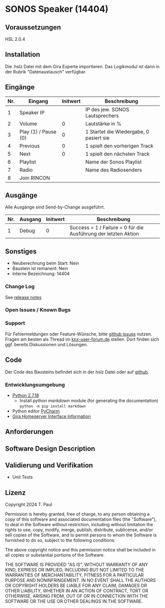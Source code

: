 # SONOS Speaker (14404)

## Voraussetzungen
HSL 2.0.4

## Installation
Die .hslz Datei mit dem Gira Experte importieren. Das Logikmodul ist dann in der Rubrik "Datenaustausch" verfügbar.

## Eingänge

| Nr. | Eingang              | Initwert | Beschreibung                            |
|-----|----------------------|----------|-----------------------------------------|
| 1   | Speaker IP           |          | IP des jew. SONOS Lautsprechers         |
| 2   | Volume               | 0        | Lautstärke in %                         | 
| 3   | Play (1) / Pause (0) | 0        | 1 Startet die Wiedergabe, 0 pasiert sie |
| 4   | Previous             | 0        | 1 spielt den vorherigen Track           |
| 5   | Next                 | 0        | 1 spielt den nächsten Track             |
| 6   | Playlist             |          | Name der Sonos Playlist                 |
| 7   | Radio                |          | Name des Radiosenders                   |
| 8   | Join RINCON          |          |                                         |


## Ausgänge
Alle Ausgänge sind Send-by-Change ausgeführt.

| Nr. | Ausgang | Initwert | Beschreibung                                                    |
|-----|---------|----------|-----------------------------------------------------------------|
| 1   | Debug   | 0        | Success = 1 / Failure = 0 für die Ausführung der letzten Aktion |


## Sonstiges

- Neuberechnung beim Start: Nein
- Baustein ist remanent: Nein
- Interne Bezeichnung: 14404

### Change Log

See [release notes](https://github.com/En3rGy/14404_SONOS/releases)

### Open Issues / Known Bugs



### Support

Für Fehlermeldungen oder Feature-Wünsche, bitte [github issues](https://github.com/En3rGy/14404_SONOS/issues) nutzen.
Fragen am besten als Thread im [knx-user-forum.de](https://knx-user-forum.de) stellen. Dort finden sich ggf. bereits Diskussionen und Lösungen.

## Code

Der Code des Bausteins befindet sich in der hslz Datei oder auf [github](https://github.com/En3rGy/14404_SONOS).

### Entwicklungsumgebung

- [Python 2.7.18](https://www.python.org/download/releases/2.7/)
    - Install python *markdown* module (for generating the documentation) `python -m pip install markdown`
- Python editor [PyCharm](https://www.jetbrains.com/pycharm/)
- [Gira Homeserver Interface Information](http://www.hs-help.net/hshelp/gira/other_documentation/Schnittstelleninformationen.zip)

## Anforderungen


## Software Design Description



## Validierung und Verifikation

- Unit Tests

## Lizenz

Copyright 2024 T. Paul

Permission is hereby granted, free of charge, to any person obtaining a copy of this software and associated documentation files (the "Software"), to deal in the Software without restriction, including without limitation the rights to use, copy, modify, merge, publish, distribute, sublicense, and/or sell copies of the Software, and to permit persons to whom the Software is furnished to do so, subject to the following conditions:

The above copyright notice and this permission notice shall be included in all copies or substantial portions of the Software.

THE SOFTWARE IS PROVIDED "AS IS", WITHOUT WARRANTY OF ANY KIND, EXPRESS OR IMPLIED, INCLUDING BUT NOT LIMITED TO THE WARRANTIES OF MERCHANTABILITY, FITNESS FOR A PARTICULAR PURPOSE AND NONINFRINGEMENT. IN NO EVENT SHALL THE AUTHORS OR COPYRIGHT HOLDERS BE LIABLE FOR ANY CLAIM, DAMAGES OR OTHER LIABILITY, WHETHER IN AN ACTION OF CONTRACT, TORT OR OTHERWISE, ARISING FROM, OUT OF OR IN CONNECTION WITH THE SOFTWARE OR THE USE OR OTHER DEALINGS IN THE SOFTWARE.
